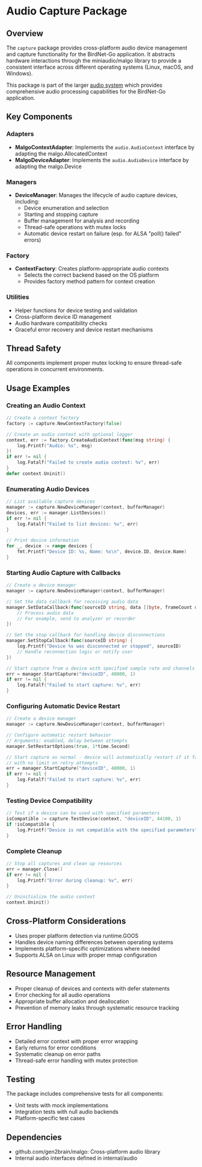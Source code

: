 # Audio Capture Package

## Overview

The `capture` package provides cross-platform audio device management and capture functionality for the BirdNet-Go application. It abstracts hardware interactions through the miniaudio/malgo library to provide a consistent interface across different operating systems (Linux, macOS, and Windows).

This package is part of the larger [audio system](../README.md) which provides comprehensive audio processing capabilities for the BirdNet-Go application.

## Key Components

### Adapters
- **MalgoContextAdapter**: Implements the `audio.AudioContext` interface by adapting the malgo.AllocatedContext
- **MalgoDeviceAdapter**: Implements the `audio.AudioDevice` interface by adapting the malgo.Device

### Managers
- **DeviceManager**: Manages the lifecycle of audio capture devices, including:
  - Device enumeration and selection
  - Starting and stopping capture
  - Buffer management for analysis and recording
  - Thread-safe operations with mutex locks
  - Automatic device restart on failure (esp. for ALSA "poll() failed" errors)

### Factory
- **ContextFactory**: Creates platform-appropriate audio contexts
  - Selects the correct backend based on the OS platform
  - Provides factory method pattern for context creation

### Utilities
- Helper functions for device testing and validation
- Cross-platform device ID management
- Audio hardware compatibility checks
- Graceful error recovery and device restart mechanisms

## Thread Safety

All components implement proper mutex locking to ensure thread-safe operations in concurrent environments.

## Usage Examples

### Creating an Audio Context

```go
// Create a context factory 
factory := capture.NewContextFactory(false)

// Create an audio context with optional logger
context, err := factory.CreateAudioContext(func(msg string) {
    log.Printf("Audio: %s", msg)
})
if err != nil {
    log.Fatalf("Failed to create audio context: %v", err)
}
defer context.Uninit()
```

### Enumerating Audio Devices

```go
// List available capture devices
manager := capture.NewDeviceManager(context, bufferManager)
devices, err := manager.ListDevices()
if err != nil {
    log.Fatalf("Failed to list devices: %v", err)
}

// Print device information
for _, device := range devices {
    fmt.Printf("Device ID: %s, Name: %s\n", device.ID, device.Name)
}
```

### Starting Audio Capture with Callbacks

```go
// Create a device manager
manager := capture.NewDeviceManager(context, bufferManager)

// Set the data callback for receiving audio data
manager.SetDataCallback(func(sourceID string, data []byte, frameCount uint32) {
    // Process audio data
    // For example, send to analyzer or recorder
})

// Set the stop callback for handling device disconnections
manager.SetStopCallback(func(sourceID string) {
    log.Printf("Device %s was disconnected or stopped", sourceID)
    // Handle reconnection logic or notify user
})

// Start capture from a device with specified sample rate and channels
err = manager.StartCapture("deviceID", 48000, 1)
if err != nil {
    log.Fatalf("Failed to start capture: %v", err)
}
```

### Configuring Automatic Device Restart

```go
// Create a device manager
manager := capture.NewDeviceManager(context, bufferManager)

// Configure automatic restart behavior
// Arguments: enabled, delay between attempts
manager.SetRestartOptions(true, 1*time.Second)

// Start capture as normal - device will automatically restart if it fails
// with no limit on retry attempts
err = manager.StartCapture("deviceID", 48000, 1)
if err != nil {
    log.Fatalf("Failed to start capture: %v", err)
}
```

### Testing Device Compatibility

```go
// Test if a device can be used with specified parameters
isCompatible := capture.TestDevice(context, "deviceID", 44100, 1)
if !isCompatible {
    log.Printf("Device is not compatible with the specified parameters")
}
```

### Complete Cleanup

```go
// Stop all captures and clean up resources
err = manager.Close()
if err != nil {
    log.Printf("Error during cleanup: %v", err)
}

// Uninitialize the audio context
context.Uninit()
```

## Cross-Platform Considerations

- Uses proper platform detection via runtime.GOOS
- Handles device naming differences between operating systems
- Implements platform-specific optimizations where needed
- Supports ALSA on Linux with proper mmap configuration

## Resource Management

- Proper cleanup of devices and contexts with defer statements
- Error checking for all audio operations
- Appropriate buffer allocation and deallocation
- Prevention of memory leaks through systematic resource tracking

## Error Handling

- Detailed error context with proper error wrapping
- Early returns for error conditions
- Systematic cleanup on error paths
- Thread-safe error handling with mutex protection

## Testing

The package includes comprehensive tests for all components:
- Unit tests with mock implementations
- Integration tests with null audio backends
- Platform-specific test cases

## Dependencies

- github.com/gen2brain/malgo: Cross-platform audio library
- Internal audio interfaces defined in internal/audio
